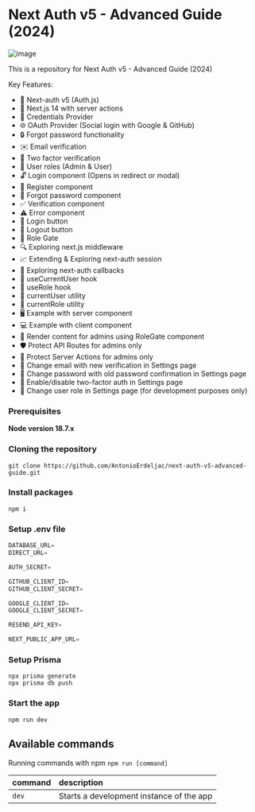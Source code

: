 # Next Auth v5 - Advanced Guide (2024)

![image](https://github.com/AntonioErdeljac/next-auth-v5-advanced-guide/assets/23248726/d0175397-8c3f-4e82-91c4-78c14f29bb81)

This is a repository for Next Auth v5 - Advanced Guide (2024)

Key Features:

-  🔐 Next-auth v5 (Auth.js)
-  🚀 Next.js 14 with server actions
-  🔑 Credentials Provider
-  🌐 OAuth Provider (Social login with Google & GitHub)
-  🔒 Forgot password functionality
-  ✉️ Email verification
-  📱 Two factor verification
-  👥 User roles (Admin & User)
-  🔓 Login component (Opens in redirect or modal)
-  📝 Register component
-  🤔 Forgot password component
-  ✅ Verification component
-  ⚠️ Error component
-  🔘 Login button
-  🚪 Logout button
-  🚧 Role Gate
-  🔍 Exploring next.js middleware
-  📈 Extending & Exploring next-auth session
-  🔄 Exploring next-auth callbacks
-  👤 useCurrentUser hook
-  🛂 useRole hook
-  🧑 currentUser utility
-  👮 currentRole utility
-  🖥️ Example with server component
-  💻 Example with client component
-  👑 Render content for admins using RoleGate component
-  🛡️ Protect API Routes for admins only
-  🔐 Protect Server Actions for admins only
-  📧 Change email with new verification in Settings page
-  🔑 Change password with old password confirmation in Settings page
-  🔔 Enable/disable two-factor auth in Settings page
-  🔄 Change user role in Settings page (for development purposes only)

### Prerequisites

**Node version 18.7.x**

### Cloning the repository

```shell
git clone https://github.com/AntonioErdeljac/next-auth-v5-advanced-guide.git
```

### Install packages

```shell
npm i
```

### Setup .env file

```js
DATABASE_URL=
DIRECT_URL=

AUTH_SECRET=

GITHUB_CLIENT_ID=
GITHUB_CLIENT_SECRET=

GOOGLE_CLIENT_ID=
GOOGLE_CLIENT_SECRET=

RESEND_API_KEY=

NEXT_PUBLIC_APP_URL=
```

### Setup Prisma

```shell
npx prisma generate
npx prisma db push
```

### Start the app

```shell
npm run dev
```

## Available commands

Running commands with npm `npm run [command]`

| command | description                              |
| :------ | :--------------------------------------- |
| `dev`   | Starts a development instance of the app |
